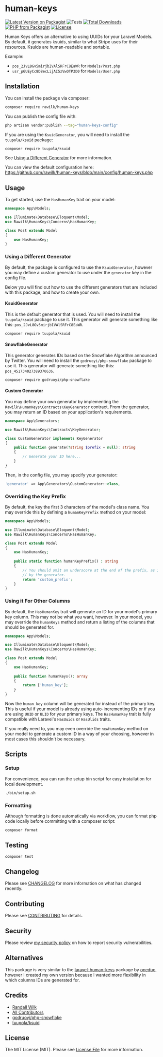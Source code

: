 # human-keys

[![Latest Version on Packagist](https://img.shields.io/packagist/v/rawilk/human-keys.svg?style=flat-square)](https://packagist.org/packages/rawilk/human-keys)
![Tests](https://github.com/rawilk/human-keys/workflows/Tests/badge.svg?style=flat-square)
[![Total Downloads](https://img.shields.io/packagist/dt/rawilk/human-keys.svg?style=flat-square)](https://packagist.org/packages/rawilk/human-keys)
[![PHP from Packagist](https://img.shields.io/packagist/php-v/rawilk/human-keys?style=flat-square)](https://packagist.org/packages/rawilk/human-keys)
[![License](https://img.shields.io/github/license/rawilk/human-keys?style=flat-square)](https://github.com/rawilk/human-keys/blob/main/LICENSE.md)

Human Keys offers an alternative to using UUIDs for your Laravel Models. By default, it generates ksuids, similar to what Stripe uses for their resources.
Ksuids are human-readable and sortable.

Example:

- `pos_2JvL8Gv5mirjbIVAlSRFrC8EaWR` for `Models/Post.php`
- `usr_p6UEyCc8D8ecLijAI5zVwOTP3D0` for `Models/User.php`

## Installation

You can install the package via composer:

```bash
composer require rawilk/human-keys
```

You can publish the config file with:

```bash
php artisan vendor:publish --tag="human-keys-config"
```

If you are using the `KsuidGenerator`, you will need to install the `tuupola/ksuid` package:

```bash
composer require tuupola/ksuid
```

See [Using a Different Generator](#using-a-different-generator) for more information.

You can view the default configuration here: https://github.com/rawilk/human-keys/blob/main/config/human-keys.php

## Usage

To get started, use the `HasHumanKey` trait on your model:

```php
namespace App\Models;

use Illuminate\Database\Eloquent\Model;
use Rawilk\HumanKeys\Concerns\HasHumanKey;

class Post extends Model
{
    use HasHumanKey;
}
```

### Using a Different Generator

By default, the package is configured to use the `KsuidGenerator`, however you may define a custom generator to use under the `generator` key in the config file.

Below you will find out how to use the different generators that are included with this package, and how to create your own.

#### KsuidGenerator

This is the default generator that is used. You will need to install the `tuupola/ksuid` package to use it.
This generator will generate something like this: `pos_2JvL8Gv5mirjbIVAlSRFrC8EaWR`.

```bash
composer require tuupola/ksuid
```

#### SnowflakeGenerator

This generator generates IDs based on the Snowflake Algorithm announced by Twitter. You will need to install the `godruoyi/php-snowflake` package to use it.
This generator will generate something like this: `pos_451734027389370636`.

```bash
composer require godruoyi/php-snowflake
```

#### Custom Generator

You may define your own generator by implementing the `Rawilk\HumanKeys\Contracts\KeyGenerator` contract. From the generator, you may return an ID based on your application's requirements.

```php
namespace App\Generators;

use Rawilk\HumanKeys\Contracts\KeyGenerator;

class CustomGenerator implements KeyGenerator
{
    public function generate(?string $prefix = null): string
    {
        // Generate your ID here...
    }
}
```

Then, in the config file, you may specify your generator:

```php
'generator' => App\Generators\CustomGenerator::class,
```

### Overriding the Key Prefix

By default, the key the first 3 characters of the model's class name. You may override this by defining a `humanKeyPrefix` method on your model:

```php
namespace App\Models;

use Illuminate\Database\Eloquent\Model;
use Rawilk\HumanKeys\Concerns\HasHumanKey;

class Post extends Model
{
    use HasHumanKey;
    
    public static function humanKeyPrefix() : string
    {
        // You should omit an underscore at the end of the prefix, as it will be added automatically
        // by the generator.
        return 'custom_prefix';
    }
}
```

### Using it For Other Columns

By default, the `HasHumanKey` trait will generate an ID for your model's primary key column. This may not be what you want, however.
In your model, you may override the `humanKeys` method and return a listing of the columns that should be generated for.

```php
namespace App\Models;

use Illuminate\Database\Eloquent\Model;
use Rawilk\HumanKeys\Concerns\HasHumanKey;

class Post extends Model
{
    use HasHumanKey;
    
    public function humanKeys(): array
    {
        return ['human_key'];
    }
}
```

Now the `human_key` column will be generated for instead of the primary key. This is useful if your model is already using auto-incrementing IDs or
if you are using `UUID` or `ULID` for your primary keys. The `HasHumanKey` trait is fully compatible with Laravel's `HasUuids` or `HasUlids` traits.

If you really need to, you may even override the `newHumanKey` method on your model to generate a custom ID in a way of your choosing, however in most cases
this shouldn't be necessary.

## Scripts

### Setup

For convenience, you can run the setup bin script for easy installation for local development.

```bash
./bin/setup.sh
```

### Formatting

Although formatting is done automatically via workflow, you can format php code locally before committing with a composer script:

```bash
composer format
```

## Testing

```bash
composer test
```

## Changelog

Please see [CHANGELOG](CHANGELOG.md) for more information on what has changed recently.

## Contributing

Please see [CONTRIBUTING](.github/CONTRIBUTING.md) for details.

## Security

Please review [my security policy](.github/SECURITY.md) on how to report security vulnerabilities.

## Alternatives

This package is very similar to the [laravel-human-keys](https://github.com/oneduo/laravel-human-keys) package by [oneduo](https://github.com/oneduo), however I created my own version because I wanted
more flexibility in which columns IDs are generated for.

## Credits

-   [Randall Wilk](https://github.com/rawilk)
-   [All Contributors](../../contributors)
- [godruoyi/php-snowflake](https://github.com/godruoyi/php-snowflake)
- [tuupola/ksuid](https://github.com/tuupola/ksuid)

## License

The MIT License (MIT). Please see [License File](LICENSE.md) for more information.
